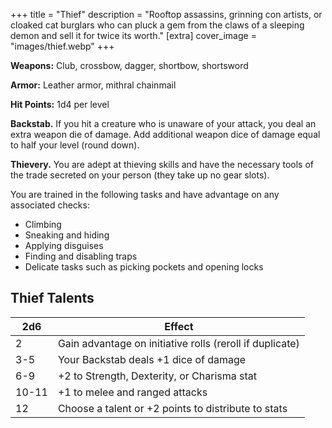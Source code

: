 +++
title = "Thief"
description = "Rooftop assassins, grinning con artists, or cloaked cat burglars who can pluck a gem from the claws of a sleeping demon and sell it for twice its worth."
[extra] 
cover_image = "images/thief.webp"
+++

**Weapons:** Club, crossbow, dagger, shortbow, shortsword

**Armor:** Leather armor, mithral chainmail

**Hit Points:** 1d4 per level

**Backstab.** If you hit a creature who is unaware of your attack, you deal an
extra weapon die of damage. Add additional weapon dice of damage equal to half
your level (round down).

**Thievery.** You are adept at thieving skills and have the necessary tools of
the trade secreted on your person (they take up no gear slots).

You are trained in the following tasks and have advantage on any associated
checks:

- Climbing
- Sneaking and hiding
- Applying disguises
- Finding and disabling traps
- Delicate tasks such as picking pockets and opening locks

## Thief Talents

| 2d6   | Effect                                                   |
| ----- | -------------------------------------------------------- |
| 2     | Gain advantage on initiative rolls (reroll if duplicate) |
| 3-5   | Your Backstab deals +1 dice of damage                    |
| 6-9   | +2 to Strength, Dexterity, or Charisma stat              |
| 10-11 | +1 to melee and ranged attacks                           |
| 12    | Choose a talent or +2 points to distribute to stats      |
